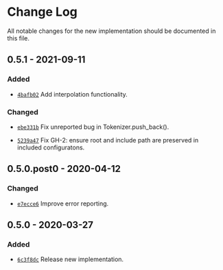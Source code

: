 # Change Log

All notable changes for the new implementation should be documented in this file.

## 0.5.1 - 2021-09-11

### Added
* [`4bafb02`](https://github.com/vsajip/py-cfg-lib/commit/4bafb02)
  Add interpolation functionality.

### Changed
* [`ebe331b`](https://github.com/vsajip/py-cfg-lib/commit/ebe331b)
  Fix unreported bug in Tokenizer.push_back().

* [`5239a47`](https://github.com/vsajip/py-cfg-lib/commit/5239a47)
  Fix GH-2: ensure root and include path are preserved in included configuratons.

## 0.5.0.post0 - 2020-04-12
### Changed
- [`e7ecce6`](https://github.com/vsajip/py-cfg-lib/commit/e7ecce6)
  Improve error reporting.

## 0.5.0 - 2020-03-27
### Added
- [`6c3f8dc`](https://github.com/vsajip/py-cfg-lib/commit/6c3f8dc)
  Release new implementation.
